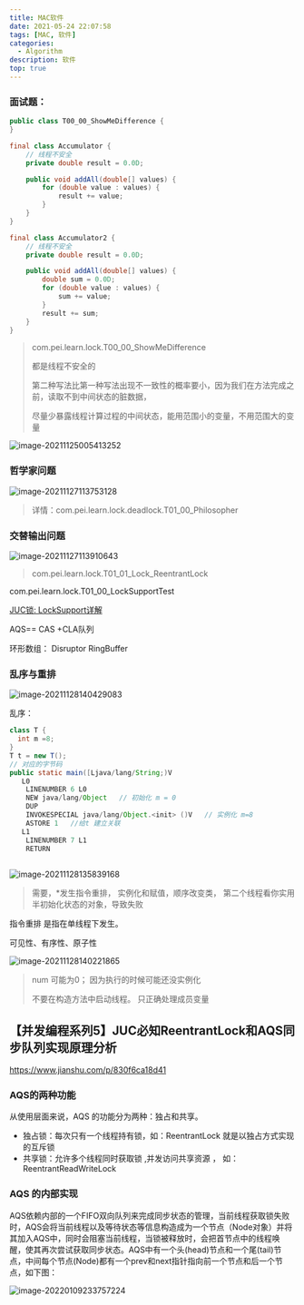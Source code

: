 ```yaml
---
title: MAC软件
date: 2021-05-24 22:07:58
tags: [MAC, 软件]
categories:
  - Algorithm
description: 软件
top: true
---
```




### 面试题：

```java
public class T00_00_ShowMeDifference {
}

final class Accumulator {
    // 线程不安全
    private double result = 0.0D;

    public void addAll(double[] values) {
        for (double value : values) {
            result += value;
        }
    }
}

final class Accumulator2 {
    // 线程不安全
    private double result = 0.0D;

    public void addAll(double[] values) {
        double sum = 0.0D;
        for (double value : values) {
            sum += value;
        }
        result += sum;
    }
}
```

>com.pei.learn.lock.T00_00_ShowMeDifference
>
>都是线程不安全的
>
>第二种写法比第一种写法出现不一致性的概率要小，因为我们在方法完成之前，读取不到中间状态的脏数据，
>
>尽量少暴露线程计算过程的中间状态，能用范围小的变量，不用范围大的变量







![image-20211125005413252](lock/image-20211125005413252.png)





### 哲学家问题

![image-20211127113753128](lock/image-20211127113753128.png)



> 详情：com.pei.learn.lock.deadlock.T01_00_Philosopher





### 交替输出问题

![image-20211127113910643](lock/image-20211127113910643.png)



> com.pei.learn.lock.T01_01_Lock_ReentrantLock

com.pei.learn.lock.T01_00_LockSupportTest

[JUC锁: LockSupport详解](https://pdai.tech/md/java/thread/java-thread-x-lock-LockSupport.html#%E5%B8%A6%E7%9D%80bat%E5%A4%A7%E5%8E%82%E7%9A%84%E9%9D%A2%E8%AF%95%E9%97%AE%E9%A2%98%E5%8E%BB%E7%90%86%E8%A7%A3)



AQS== CAS +CLA队列



环形数组： Disruptor  RingBuffer











### 乱序与重排



![image-20211128140429083](lock/image-20211128140429083.png)



乱序：

```java
class T {
  int m =8;
}
T t = new T();
// 对应的字节码
public static main([Ljava/lang/String;)V
   L0
    LINENUMBER 6 L0
    NEW java/lang/Object   // 初始化 m = 0
    DUP
    INVOKESPECIAL java/lang/Object.<init> ()V   // 实例化 m=8
    ASTORE 1   //给t 建立关联
   L1
    LINENUMBER 7 L1
    RETURN
    
```



![image-20211128135839168](lock/image-20211128135839168.png)

> 需要，*发生指令重排， 实例化和赋值，顺序改变类， 第二个线程看你实用半初始化状态的对象，导致失败

指令重排 是指在单线程下发生。 

可见性、有序性、原子性

![image-20211128140221865](lock/image-20211128140221865.png)



> num 可能为0； 因为执行的时候可能还没实例化
>
> 不要在构造方法中启动线程。 只正确处理成员变量



## 【并发编程系列5】JUC必知ReentrantLock和AQS同步队列实现原理分析

https://www.jianshu.com/p/830f6ca18d41

### AQS的两种功能

从使用层面来说，AQS 的功能分为两种：独占和共享。

- 独占锁：每次只有一个线程持有锁，如：ReentrantLock 就是以独占方式实现的互斥锁
- 共享锁：允许多个线程同时获取锁 ,并发访问共享资源 ， 如：ReentrantReadWriteLock

### AQS 的内部实现

AQS依赖内部的一个FIFO双向队列来完成同步状态的管理，当前线程获取锁失败时，AQS会将当前线程以及等待状态等信息构造成为一个节点（Node对象）并将其加入AQS中，同时会阻塞当前线程，当锁被释放时，会把首节点中的线程唤醒，使其再次尝试获取同步状态。AQS中有一个头(head)节点和一个尾(tail)节点，中间每个节点(Node)都有一个prev和next指针指向前一个节点和后一个节点，如下图：

![image-20220109233757224](lock/image-20220109233757224.png)





